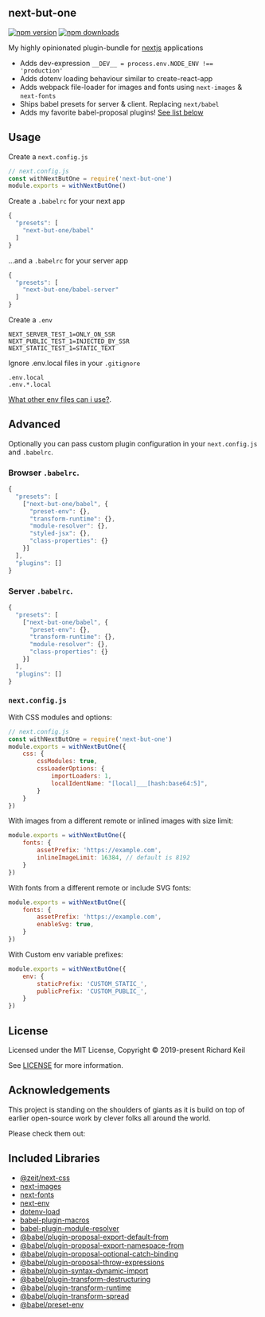 next-but-one
------------

[![npm version](https://img.shields.io/npm/v/next-but-one.svg?style=flat-square)](https://www.npmjs.com/package/next-but-one)
[![npm downloads](https://img.shields.io/npm/dm/next-but-one.svg?style=flat-square)](https://www.npmjs.com/package/next-but-one)

My highly opinionated plugin-bundle for [nextjs](https://nextjs.org/) applications

- Adds dev-expression `__DEV__ = process.env.NODE_ENV !== 'production'`
- Adds dotenv loading behaviour similar to create-react-app
- Adds webpack file-loader for images and fonts using `next-images` & `next-fonts`
- Ships babel presets for server & client. Replacing `next/babel`
- Adds my favorite babel-proposal plugins! [See list below](#included-libraries)


## Usage

Create a `next.config.js`

```js
// next.config.js
const withNextButOne = require('next-but-one')
module.exports = withNextButOne()
```

Create a `.babelrc` for your next app

```js
{
  "presets": [
    "next-but-one/babel"
  ]
}
```

...and a `.babelrc` for your server app

```js
{
  "presets": [
    "next-but-one/babel-server"
  ]
}
```

Create a `.env`

```
NEXT_SERVER_TEST_1=ONLY_ON_SSR
NEXT_PUBLIC_TEST_1=INJECTED_BY_SSR
NEXT_STATIC_TEST_1=STATIC_TEXT
```

Ignore .env.local files in your `.gitignore`

```
.env.local
.env.*.local
```

[What other env files can i use?](https://github.com/formatlos/dotenv-load#what-other-env-files-can-i-use).


## Advanced

Optionally you can pass custom plugin configuration in your `next.config.js` and `.babelrc`.

### Browser `.babelrc`.

```js
{
  "presets": [
    ["next-but-one/babel", {
      "preset-env": {},
      "transform-runtime": {},
      "module-resolver": {},
      "styled-jsx": {},
      "class-properties": {}
    }]
  ],
  "plugins": []
}
```

### Server `.babelrc`.

```js
{
  "presets": [
    ["next-but-one/babel", {
      "preset-env": {},
      "transform-runtime": {},
      "module-resolver": {},
      "class-properties": {}
    }]
  ],
  "plugins": []
}
```


### `next.config.js`


With CSS modules and options:

```js
// next.config.js
const withNextButOne = require('next-but-one')
module.exports = withNextButOne({
    css: {
        cssModules: true,
        cssLoaderOptions: {
            importLoaders: 1,
            localIdentName: "[local]___[hash:base64:5]",
        }
    }
})
```


With images from a different remote or inlined images with size limit:

```js
module.exports = withNextButOne({
    fonts: {
        assetPrefix: 'https://example.com',
        inlineImageLimit: 16384, // default is 8192
    }
})
```


With fonts from a different remote or include SVG fonts:

```js
module.exports = withNextButOne({
    fonts: {
        assetPrefix: 'https://example.com',
        enableSvg: true,
    }
})
```


With Custom env variable prefixes:

```js
module.exports = withNextButOne({
    env: {
        staticPrefix: 'CUSTOM_STATIC_',
        publicPrefix: 'CUSTOM_PUBLIC_',
    }
})
```


## License

Licensed under the MIT License, Copyright © 2019-present Richard Keil

See [LICENSE](./LICENSE) for more information.


## Acknowledgements

This project is standing on the shoulders of giants as it is build on top
of earlier open-source work by clever folks all around the world.

Please check them out:

## Included Libraries

- [@zeit/next-css](https://www.npmjs.com/package/@zeit/next-css)
- [next-images](https://www.npmjs.com/package/next-images)
- [next-fonts](https://www.npmjs.com/package/next-fonts)
- [next-env](https://www.npmjs.com/package/next-env)
- [dotenv-load](https://www.npmjs.com/package/dotenv-load)
- [babel-plugin-macros](https://www.npmjs.com/package/babel-plugin-macros)
- [babel-plugin-module-resolver](https://www.npmjs.com/package/babel-plugin-module-resolver)
- [@babel/plugin-proposal-export-default-from](https://www.npmjs.com/package/@babel/plugin-proposal-export-default-from)
- [@babel/plugin-proposal-export-namespace-from](https://www.npmjs.com/package/@babel/plugin-proposal-export-namespace-from)
- [@babel/plugin-proposal-optional-catch-binding](https://www.npmjs.com/package/@babel/plugin-proposal-optional-catch-binding)
- [@babel/plugin-proposal-throw-expressions](https://www.npmjs.com/package/@babel/plugin-proposal-throw-expressions)
- [@babel/plugin-syntax-dynamic-import](https://www.npmjs.com/package/@babel/plugin-syntax-dynamic-import)
- [@babel/plugin-transform-destructuring](https://www.npmjs.com/package/@babel/plugin-transform-destructuring)
- [@babel/plugin-transform-runtime](https://www.npmjs.com/package/@babel/plugin-transform-runtime)
- [@babel/plugin-transform-spread](https://www.npmjs.com/package/@babel/plugin-transform-spread)
- [@babel/preset-env](https://www.npmjs.com/package/@babel/preset-env)
